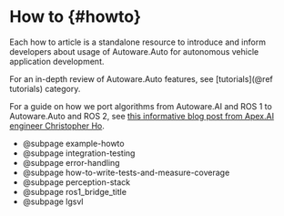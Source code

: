 How to {#howto}
=========

Each how to article is a standalone resource to introduce and inform developers about usage of
Autoware.Auto for autonomous vehicle application development.

For an in-depth review of Autoware.Auto features, see [tutorials](@ref tutorials) category.

For a guide on how we port algorithms from Autoware.AI and ROS 1 to Autoware.Auto and ROS 2, see [this informative blog post from Apex.AI engineer Christopher Ho](https://www.apex.ai/post/porting-algorithms-from-ros-1-to-ros-2).

- @subpage example-howto
- @subpage integration-testing
- @subpage error-handling
- @subpage how-to-write-tests-and-measure-coverage
- @subpage perception-stack
- @subpage ros1_bridge_title
- @subpage lgsvl
